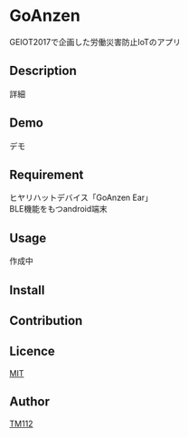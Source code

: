 GoAnzen
====

GEIOT2017で企画した労働災害防止IoTのアプリ

## Description

詳細

## Demo

デモ

## Requirement

ヒヤリハットデバイス「GoAnzen Ear」  
BLE機能をもつandroid端末

## Usage

作成中

## Install


## Contribution


## Licence

[MIT](https://github.com/tcnksm/tool/blob/master/LICENCE)

## Author

[TM112](https://github.com/TM112)